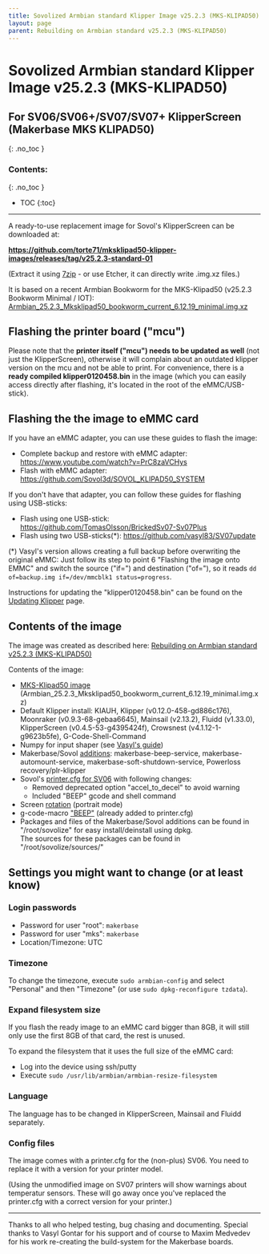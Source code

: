 ```yaml
---
title: Sovolized Armbian standard Klipper Image v25.2.3 (MKS-KLIPAD50)
layout: page
parent: Rebuilding on Armbian standard v25.2.3 (MKS-KLIPAD50)
---
```

# Sovolized Armbian standard Klipper Image v25.2.3 (MKS-KLIPAD50)
## For SV06/SV06+/SV07/SV07+ KlipperScreen (Makerbase MKS KLIPAD50)
{: .no_toc }
### Contents:
{: .no_toc }
- TOC
{:toc}
----
A ready-to-use replacement image for Sovol's KlipperScreen can be downloaded at:  

**<https://github.com/torte71/mksklipad50-klipper-images/releases/tag/v25.2.3-standard-01>**

(Extract it using [7zip](https://www.7-zip.org/) - or use Etcher, it can directly write .img.xz files.)

It is based on a recent Armbian Bookworm for the MKS-Klipad50 (v25.2.3 Bookworm Minimal / IOT):\
[Armbian_25.2.3_Mksklipad50_bookworm_current_6.12.19_minimal.img.xz](https://dl.armbian.com/mksklipad50/Bookworm_current_minimal)
<!-- TODO: Link to https://archive.armbian.com/mksklipad50/archive once available -->    

## Flashing the printer board ("mcu")

Please note that the **printer itself ("mcu") needs to be updated as well** (not just the KlipperScreen), otherwise it will complain about an outdated klipper version on the mcu and not be able to print.
For convenience, there is a **ready compiled klipper0120458.bin** in the image (which you can easily access directly after flashing, it's located in the root of the eMMC/USB-stick).

## Flashing the the image to eMMC card

If you have an eMMC adapter, you can use these guides to flash the image:
  * Complete backup and restore with eMMC adapter: <https://www.youtube.com/watch?v=PrC8zaVCHys>
  * Flash with eMMC adapter: <https://github.com/Sovol3d/SOVOL_KLIPAD50_SYSTEM>

If you don't have that adapter, you can follow these guides for flashing using USB-sticks:
  * Flash using one USB-stick: <https://github.com/TomasOlsson/BrickedSv07-Sv07Plus>
  * Flash using two USB-sticks(\*): <https://github.com/vasyl83/SV07update>

(\*) Vasyl's version allows creating a full backup before overwriting the original eMMC:
Just follow its step to point 6 "Flashing the image onto EMMC" and switch the source ("if=") and destination ("of="),
so it reads `dd of=backup.img if=/dev/mmcblk1 status=progress`.

Instructions for updating the "klipper0120458.bin" can be found on the [Updating Klipper](updating_klipper.html) page.

## Contents of the image

The image was created as described here: [Rebuilding on Armbian standard v25.2.3 (MKS-KLIPAD50)](rebuilding.html)

Contents of the image:
  * [MKS-Klipad50 image](https://dl.armbian.com/mksklipad50/Bookworm_current_minimal) (Armbian_25.2.3_Mksklipad50_bookworm_current_6.12.19_minimal.img.xz)
  * Default Klipper install: KIAUH, Klipper (v0.12.0-458-gd886c176), Moonraker (v0.9.3-68-gebaa6645), Mainsail (v2.13.2), Fluidd (v1.33.0), KlipperScreen (v0.4.5-53-g4395424f), Crowsnest (v4.1.12-1-g9623b5fe), G-Code-Shell-Command
  * Numpy for input shaper (see [Vasyl's guide](https://github.com/vasyl83/SV07update#15-accelerometer-input-shaper))
  * Makerbase/Sovol [additions](sovol_mods#services): makerbase-beep-service, makerbase-automount-service, makerbase-soft-shutdown-service, Powerloss recovery/plr-klipper
  * Sovol's [printer.cfg for SV06](https://github.com/Sovol3d/SOVOL_KLIPAD50_SYSTEM/blob/main/klipper_configuration/SV06/printer.cfg) with following changes:
    * Removed deprecated option "accel_to_decel" to avoid warning
    * Included "BEEP" gcode and shell command
  * Screen [rotation](screen#rotation) (portrait mode)
  * g-code-macro ["BEEP"](beeper) (already added to printer.cfg)
  * Packages and files of the Makerbase/Sovol additions can be found in "/root/sovolize" for easy install/deinstall using dpkg.  
    The sources for these packages can be found in "/root/sovolize/sources/"

## Settings you might want to change (or at least know)

### Login passwords

  * Password for user "root": `makerbase`
  * Password for user "mks": `makerbase`
  * Location/Timezone: UTC

### Timezone

To change the timezone, execute `sudo armbian-config` and select "Personal" and then "Timezone" (or use `sudo dpkg-reconfigure tzdata`).

### Expand filesystem size

If you flash the ready image to an eMMC card bigger than 8GB, it will still only use the first 8GB of that card, the rest is unused.

To expand the filesystem that it uses the full size of the eMMC card:
  - Log into the device using ssh/putty
  - Execute `sudo /usr/lib/armbian/armbian-resize-filesystem`

### Language

The language has to be changed in KlipperScreen, Mainsail and Fluidd separately.

### Config files

The image comes with a printer.cfg for the (non-plus) SV06. You need to replace it with a version for your printer model.

(Using the unmodified image on SV07 printers will show warnings about temperatur sensors. These will go away once you've replaced the printer.cfg with a correct version for your printer.)

----

Thanks to all who helped testing, bug chasing and documenting.
Special thanks to Vasyl Gontar for his support and of course to Maxim Medvedev for his work re-creating the build-system for the Makerbase boards.
